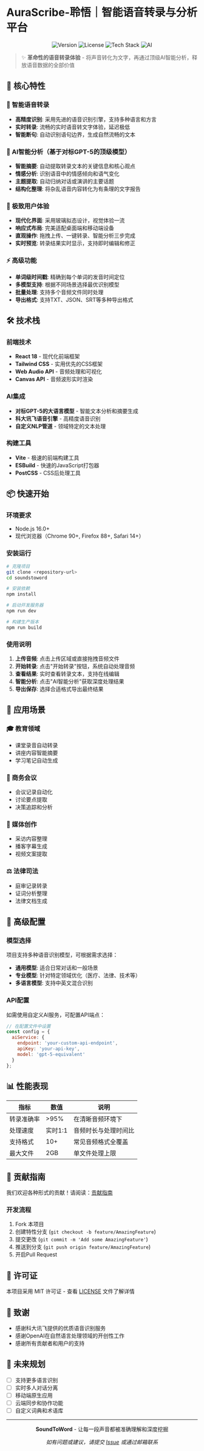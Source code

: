 # AuraScribe-聆悟｜智能语音转录与分析平台

<p align="center">
  <img src="https://img.shields.io/badge/Version-1.0.0-blueviolet" alt="Version">
  <img src="https://img.shields.io/badge/License-MIT-green" alt="License">
  <img src="https://img.shields.io/badge/React-TailwindCSS-61DAFB" alt="Tech Stack">
  <img src="https://img.shields.io/badge/AI-GPT--5-10B981" alt="AI">
</p>

> ✨ **革命性的语音转录体验** - 将声音转化为文字，再通过顶级AI智能分析，释放语音数据的全部价值

## 🚀 核心特性

### 🎯 智能语音转录
- **高精度识别**: 采用先进的语音识别引擎，支持多种语言和方言
- **实时转录**: 流畅的实时语音转文字体验，延迟极低
- **智能断句**: 自动识别语句边界，生成自然流畅的文本

### 🤖 AI智能分析（基于对标GPT-5的顶级模型）
- **智能摘要**: 自动提取转录文本的关键信息和核心观点
- **情感分析**: 识别语音中的情感倾向和语气变化
- **主题提取**: 自动归纳对话或演讲的主要话题
- **结构化整理**: 将杂乱语音内容转化为有条理的文字报告

### 🎨 极致用户体验
- **现代化界面**: 采用玻璃拟态设计，视觉体验一流
- **响应式布局**: 完美适配桌面端和移动端设备
- **直观操作**: 拖拽上传、一键转录、智能分析三步完成
- **实时预览**: 转录结果实时显示，支持即时编辑和修正

### ⚡ 高级功能
- **单词级时间戳**: 精确到每个单词的发音时间定位
- **多模型支持**: 根据不同场景选择最优识别模型
- **批量处理**: 支持多个音频文件同时处理
- **导出格式**: 支持TXT、JSON、SRT等多种导出格式

## 🛠️ 技术栈

### 前端技术
- **React 18** - 现代化前端框架
- **Tailwind CSS** - 实用优先的CSS框架
- **Web Audio API** - 音频处理和可视化
- **Canvas API** - 音频波形实时渲染

### AI集成
- **对标GPT-5的大语言模型** - 智能文本分析和摘要生成
- **科大讯飞语音引擎** - 高精度语音识别
- **自定义NLP管道** - 领域特定的文本处理

### 构建工具
- **Vite** - 极速的前端构建工具
- **ESBuild** - 快速的JavaScript打包器
- **PostCSS** - CSS后处理工具

## 📦 快速开始

### 环境要求
- Node.js 16.0+
- 现代浏览器（Chrome 90+, Firefox 88+, Safari 14+）

### 安装运行
```bash
# 克隆项目
git clone <repository-url>
cd soundstoword

# 安装依赖
npm install

# 启动开发服务器
npm run dev

# 构建生产版本
npm run build
```

### 使用说明
1. **上传音频**: 点击上传区域或直接拖拽音频文件
2. **开始转录**: 点击"开始转录"按钮，系统自动处理音频
3. **查看结果**: 实时查看转录文本，支持在线编辑
4. **智能分析**: 点击"AI智能分析"获取深度处理结果
5. **导出保存**: 选择合适格式导出最终结果

## 🎯 应用场景

### 🎓 教育领域
- 课堂录音自动转录
- 讲座内容智能摘要
- 学习笔记自动生成

### 💼 商务会议
- 会议记录自动化
- 讨论要点提取
- 决策追踪和分析

### 🎤 媒体创作
- 采访内容整理
- 播客字幕生成
- 视频文案提取

### ⚖️ 法律司法
- 庭审记录转录
- 证词分析整理
- 法律文档生成

## 🔧 高级配置

### 模型选择
项目支持多种语音识别模型，可根据需求选择：
- **通用模型**: 适合日常对话和一般场景
- **专业模型**: 针对特定领域优化（医疗、法律、技术等）
- **多语言模型**: 支持中英文混合识别

### API配置
如需使用自定义AI服务，可配置API端点：
```javascript
// 在配置文件中设置
const config = {
  aiService: {
    endpoint: 'your-custom-api-endpoint',
    apiKey: 'your-api-key',
    model: 'gpt-5-equivalent'
  }
};
```

## 📊 性能表现

| 指标 | 数值 | 说明 |
|------|------|------|
| 转录准确率 | >95% | 在清晰音频环境下 |
| 处理速度 | 实时1:1 | 音频时长与处理时间比 |
| 支持格式 | 10+ | 常见音频格式全覆盖 |
| 最大文件 | 2GB | 单文件处理上限 |

## 🤝 贡献指南

我们欢迎各种形式的贡献！请阅读：[贡献指南](CONTRIBUTING.md)

### 开发流程
1. Fork 本项目
2. 创建特性分支 (`git checkout -b feature/AmazingFeature`)
3. 提交更改 (`git commit -m 'Add some AmazingFeature'`)
4. 推送到分支 (`git push origin feature/AmazingFeature`)
5. 开启Pull Request

## 📄 许可证

本项目采用 MIT 许可证 - 查看 [LICENSE](LICENSE) 文件了解详情

## 🙏 致谢

- 感谢科大讯飞提供的优质语音识别服务
- 感谢OpenAI在自然语言处理领域的开创性工作
- 感谢所有贡献者和用户的支持

## 🚀 未来规划

- [ ] 支持更多语言识别
- [ ] 实时多人对话分离
- [ ] 移动端原生应用
- [ ] 云端同步和协作功能
- [ ] 自定义词典和术语库

---

<p align="center">
  <strong>SoundToWord</strong> - 让每一段声音都被准确理解和深度挖掘
</p>

<p align="center">
  <em>如有问题或建议，请提交 <a href="issues">Issue</a> 或通过邮箱联系</em>
</p>
